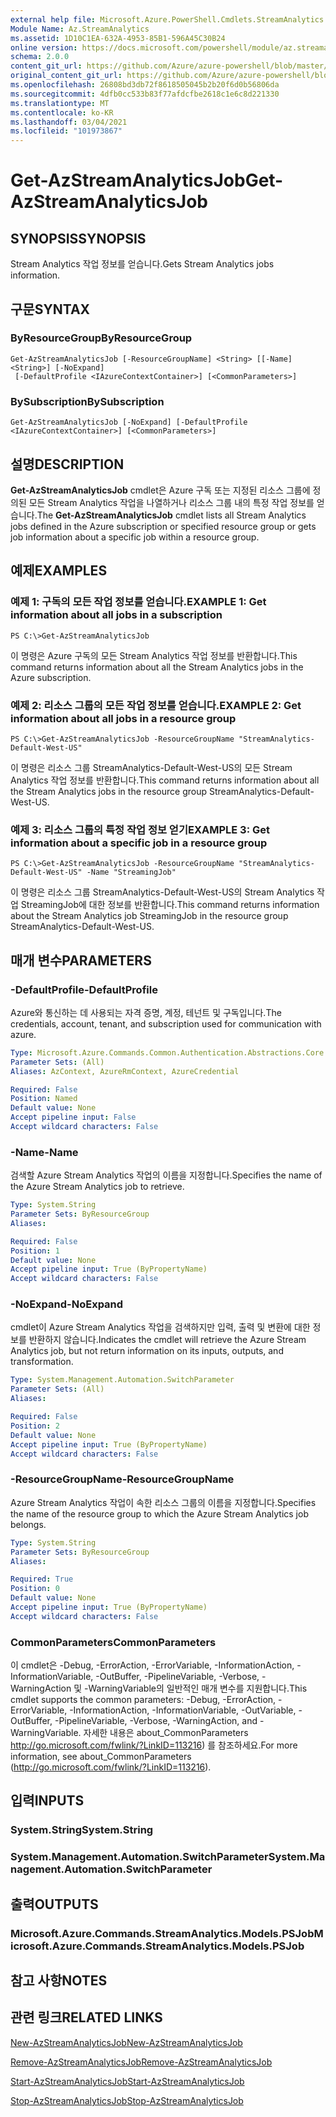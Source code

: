 ```yaml
---
external help file: Microsoft.Azure.PowerShell.Cmdlets.StreamAnalytics.dll-Help.xml
Module Name: Az.StreamAnalytics
ms.assetid: 1D10C1EA-632A-4953-85B1-596A45C30B24
online version: https://docs.microsoft.com/powershell/module/az.streamanalytics/get-azstreamanalyticsjob
schema: 2.0.0
content_git_url: https://github.com/Azure/azure-powershell/blob/master/src/StreamAnalytics/StreamAnalytics/help/Get-AzStreamAnalyticsJob.md
original_content_git_url: https://github.com/Azure/azure-powershell/blob/master/src/StreamAnalytics/StreamAnalytics/help/Get-AzStreamAnalyticsJob.md
ms.openlocfilehash: 26808bd3db72f8618505045b2b20f6d0b56806da
ms.sourcegitcommit: 4dfb0cc533b83f77afdcfbe2618c1e6c8d221330
ms.translationtype: MT
ms.contentlocale: ko-KR
ms.lasthandoff: 03/04/2021
ms.locfileid: "101973867"
---
```

# <span data-ttu-id="d44fa-101">Get-AzStreamAnalyticsJob</span><span class="sxs-lookup"><span data-stu-id="d44fa-101">Get-AzStreamAnalyticsJob</span></span>

## <span data-ttu-id="d44fa-102">SYNOPSIS</span><span class="sxs-lookup"><span data-stu-id="d44fa-102">SYNOPSIS</span></span>
<span data-ttu-id="d44fa-103">Stream Analytics 작업 정보를 얻습니다.</span><span class="sxs-lookup"><span data-stu-id="d44fa-103">Gets Stream Analytics jobs information.</span></span>

## <span data-ttu-id="d44fa-104">구문</span><span class="sxs-lookup"><span data-stu-id="d44fa-104">SYNTAX</span></span>

### <span data-ttu-id="d44fa-105">ByResourceGroup</span><span class="sxs-lookup"><span data-stu-id="d44fa-105">ByResourceGroup</span></span>
```
Get-AzStreamAnalyticsJob [-ResourceGroupName] <String> [[-Name] <String>] [-NoExpand]
 [-DefaultProfile <IAzureContextContainer>] [<CommonParameters>]
```

### <span data-ttu-id="d44fa-106">BySubscription</span><span class="sxs-lookup"><span data-stu-id="d44fa-106">BySubscription</span></span>
```
Get-AzStreamAnalyticsJob [-NoExpand] [-DefaultProfile <IAzureContextContainer>] [<CommonParameters>]
```

## <span data-ttu-id="d44fa-107">설명</span><span class="sxs-lookup"><span data-stu-id="d44fa-107">DESCRIPTION</span></span>
<span data-ttu-id="d44fa-108">**Get-AzStreamAnalyticsJob** cmdlet은 Azure 구독 또는 지정된 리소스 그룹에 정의된 모든 Stream Analytics 작업을 나열하거나 리소스 그룹 내의 특정 작업 정보를 얻습니다.</span><span class="sxs-lookup"><span data-stu-id="d44fa-108">The **Get-AzStreamAnalyticsJob** cmdlet lists all Stream Analytics jobs defined in the Azure subscription or specified resource group or gets job information about a specific job within a resource group.</span></span>

## <span data-ttu-id="d44fa-109">예제</span><span class="sxs-lookup"><span data-stu-id="d44fa-109">EXAMPLES</span></span>

### <span data-ttu-id="d44fa-110">예제 1: 구독의 모든 작업 정보를 얻습니다.</span><span class="sxs-lookup"><span data-stu-id="d44fa-110">EXAMPLE 1: Get information about all jobs in a subscription</span></span>
```
PS C:\>Get-AzStreamAnalyticsJob
```

<span data-ttu-id="d44fa-111">이 명령은 Azure 구독의 모든 Stream Analytics 작업 정보를 반환합니다.</span><span class="sxs-lookup"><span data-stu-id="d44fa-111">This command returns information about all the Stream Analytics jobs in the Azure subscription.</span></span>

### <span data-ttu-id="d44fa-112">예제 2: 리소스 그룹의 모든 작업 정보를 얻습니다.</span><span class="sxs-lookup"><span data-stu-id="d44fa-112">EXAMPLE 2: Get information about all jobs in a resource group</span></span>
```
PS C:\>Get-AzStreamAnalyticsJob -ResourceGroupName "StreamAnalytics-Default-West-US"
```

<span data-ttu-id="d44fa-113">이 명령은 리소스 그룹 StreamAnalytics-Default-West-US의 모든 Stream Analytics 작업 정보를 반환합니다.</span><span class="sxs-lookup"><span data-stu-id="d44fa-113">This command returns information about all the Stream Analytics jobs in the resource group StreamAnalytics-Default-West-US.</span></span>

### <span data-ttu-id="d44fa-114">예제 3: 리소스 그룹의 특정 작업 정보 얻기</span><span class="sxs-lookup"><span data-stu-id="d44fa-114">EXAMPLE 3: Get information about a specific job in a resource group</span></span>
```
PS C:\>Get-AzStreamAnalyticsJob -ResourceGroupName "StreamAnalytics-Default-West-US" -Name "StreamingJob"
```

<span data-ttu-id="d44fa-115">이 명령은 리소스 그룹 StreamAnalytics-Default-West-US의 Stream Analytics 작업 StreamingJob에 대한 정보를 반환합니다.</span><span class="sxs-lookup"><span data-stu-id="d44fa-115">This command returns information about the Stream Analytics job StreamingJob in the resource group StreamAnalytics-Default-West-US.</span></span>

## <span data-ttu-id="d44fa-116">매개 변수</span><span class="sxs-lookup"><span data-stu-id="d44fa-116">PARAMETERS</span></span>

### <span data-ttu-id="d44fa-117">-DefaultProfile</span><span class="sxs-lookup"><span data-stu-id="d44fa-117">-DefaultProfile</span></span>
<span data-ttu-id="d44fa-118">Azure와 통신하는 데 사용되는 자격 증명, 계정, 테넌트 및 구독입니다.</span><span class="sxs-lookup"><span data-stu-id="d44fa-118">The credentials, account, tenant, and subscription used for communication with azure.</span></span>

```yaml
Type: Microsoft.Azure.Commands.Common.Authentication.Abstractions.Core.IAzureContextContainer
Parameter Sets: (All)
Aliases: AzContext, AzureRmContext, AzureCredential

Required: False
Position: Named
Default value: None
Accept pipeline input: False
Accept wildcard characters: False
```

### <span data-ttu-id="d44fa-119">-Name</span><span class="sxs-lookup"><span data-stu-id="d44fa-119">-Name</span></span>
<span data-ttu-id="d44fa-120">검색할 Azure Stream Analytics 작업의 이름을 지정합니다.</span><span class="sxs-lookup"><span data-stu-id="d44fa-120">Specifies the name of the Azure Stream Analytics job to retrieve.</span></span>

```yaml
Type: System.String
Parameter Sets: ByResourceGroup
Aliases:

Required: False
Position: 1
Default value: None
Accept pipeline input: True (ByPropertyName)
Accept wildcard characters: False
```

### <span data-ttu-id="d44fa-121">-NoExpand</span><span class="sxs-lookup"><span data-stu-id="d44fa-121">-NoExpand</span></span>
<span data-ttu-id="d44fa-122">cmdlet이 Azure Stream Analytics 작업을 검색하지만 입력, 출력 및 변환에 대한 정보를 반환하지 않습니다.</span><span class="sxs-lookup"><span data-stu-id="d44fa-122">Indicates the cmdlet will retrieve the Azure Stream Analytics job, but not return information on its inputs, outputs, and transformation.</span></span>

```yaml
Type: System.Management.Automation.SwitchParameter
Parameter Sets: (All)
Aliases:

Required: False
Position: 2
Default value: None
Accept pipeline input: True (ByPropertyName)
Accept wildcard characters: False
```

### <span data-ttu-id="d44fa-123">-ResourceGroupName</span><span class="sxs-lookup"><span data-stu-id="d44fa-123">-ResourceGroupName</span></span>
<span data-ttu-id="d44fa-124">Azure Stream Analytics 작업이 속한 리소스 그룹의 이름을 지정합니다.</span><span class="sxs-lookup"><span data-stu-id="d44fa-124">Specifies the name of the resource group to which the Azure Stream Analytics job belongs.</span></span>

```yaml
Type: System.String
Parameter Sets: ByResourceGroup
Aliases:

Required: True
Position: 0
Default value: None
Accept pipeline input: True (ByPropertyName)
Accept wildcard characters: False
```

### <span data-ttu-id="d44fa-125">CommonParameters</span><span class="sxs-lookup"><span data-stu-id="d44fa-125">CommonParameters</span></span>
<span data-ttu-id="d44fa-126">이 cmdlet은 -Debug, -ErrorAction, -ErrorVariable, -InformationAction, -InformationVariable, -OutBuffer, -PipelineVariable, -Verbose, -WarningAction 및 -WarningVariable의 일반적인 매개 변수를 지원합니다.</span><span class="sxs-lookup"><span data-stu-id="d44fa-126">This cmdlet supports the common parameters: -Debug, -ErrorAction, -ErrorVariable, -InformationAction, -InformationVariable, -OutVariable, -OutBuffer, -PipelineVariable, -Verbose, -WarningAction, and -WarningVariable.</span></span> <span data-ttu-id="d44fa-127">자세한 내용은 about_CommonParameters http://go.microsoft.com/fwlink/?LinkID=113216) 를 참조하세요.</span><span class="sxs-lookup"><span data-stu-id="d44fa-127">For more information, see about_CommonParameters (http://go.microsoft.com/fwlink/?LinkID=113216).</span></span>

## <span data-ttu-id="d44fa-128">입력</span><span class="sxs-lookup"><span data-stu-id="d44fa-128">INPUTS</span></span>

### <span data-ttu-id="d44fa-129">System.String</span><span class="sxs-lookup"><span data-stu-id="d44fa-129">System.String</span></span>

### <span data-ttu-id="d44fa-130">System.Management.Automation.SwitchParameter</span><span class="sxs-lookup"><span data-stu-id="d44fa-130">System.Management.Automation.SwitchParameter</span></span>

## <span data-ttu-id="d44fa-131">출력</span><span class="sxs-lookup"><span data-stu-id="d44fa-131">OUTPUTS</span></span>

### <span data-ttu-id="d44fa-132">Microsoft.Azure.Commands.StreamAnalytics.Models.PSJob</span><span class="sxs-lookup"><span data-stu-id="d44fa-132">Microsoft.Azure.Commands.StreamAnalytics.Models.PSJob</span></span>

## <span data-ttu-id="d44fa-133">참고 사항</span><span class="sxs-lookup"><span data-stu-id="d44fa-133">NOTES</span></span>

## <span data-ttu-id="d44fa-134">관련 링크</span><span class="sxs-lookup"><span data-stu-id="d44fa-134">RELATED LINKS</span></span>

[<span data-ttu-id="d44fa-135">New-AzStreamAnalyticsJob</span><span class="sxs-lookup"><span data-stu-id="d44fa-135">New-AzStreamAnalyticsJob</span></span>](./New-AzStreamAnalyticsJob.md)

[<span data-ttu-id="d44fa-136">Remove-AzStreamAnalyticsJob</span><span class="sxs-lookup"><span data-stu-id="d44fa-136">Remove-AzStreamAnalyticsJob</span></span>](./Remove-AzStreamAnalyticsJob.md)

[<span data-ttu-id="d44fa-137">Start-AzStreamAnalyticsJob</span><span class="sxs-lookup"><span data-stu-id="d44fa-137">Start-AzStreamAnalyticsJob</span></span>](./Start-AzStreamAnalyticsJob.md)

[<span data-ttu-id="d44fa-138">Stop-AzStreamAnalyticsJob</span><span class="sxs-lookup"><span data-stu-id="d44fa-138">Stop-AzStreamAnalyticsJob</span></span>](./Stop-AzStreamAnalyticsJob.md)


